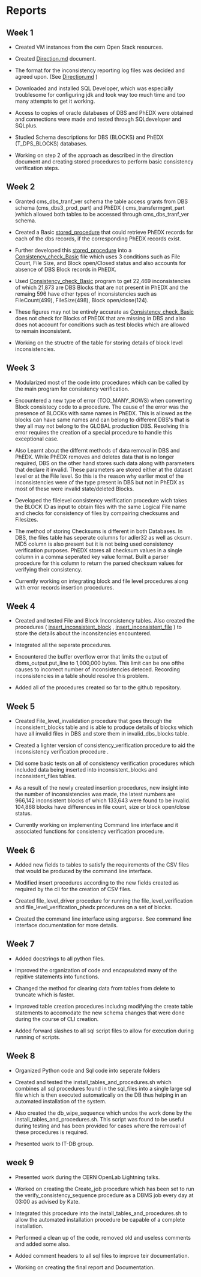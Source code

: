 # Reports

## Week 1

* Created VM instances from the cern Open Stack resources.

* Created [Direction.md](https://github.com/aerophile/DBConsistencyCheck/blob/master/Direction.md) document.

* The format for the inconsistency reporting log files was decided and agreed upon. (See [Direction.md](https://github.com/aerophile/DBConsistencyCheck/blob/master/Direction.md) )

* Downloaded and installed SQL Developer, which was especially troublesome for configuring jdk and took way too much time and too many attempts to get it working.

* Access to copies of oracle databases of DBS and PhEDX were obtained and connections were made and tested through SQLdeveloper and SQLplus.

* Studied Schema descriptions for DBS (BLOCKS) and PhEDX (T\_DPS\_BLOCKS) databases.   


* Working on step 2 of the approach as described in the direction document and creating stored procedures to perform basic consistency verification steps.

## Week 2

* Granted cms\_dbs\_tranf\_ver schema the table access grants from DBS schema (cms\_dbs3\_prod\_part) and PhEDX ( cms\_transfermgmt\_part )which allowed both tables to be accessed through cms\_dbs\_tranf\_ver schema.

* Created a Basic [stored\_procedure](https://github.com/aerophile/DBConsistencyCheck/blob/master/stored\_procedure) that could retrieve PhEDX records for each of the dbs records, if the corresponding PhEDX records exist.

* Further developed this [stored\_procedure](https://github.com/aerophile/DBConsistencyCheck/blob/master/stored\_procedure) into a [Consistency\_check\_Basic]( https://github.com/aerophile/DBConsistencyCheck/blob/master/Consistency\_check\_Basic.sql ) file which uses 3 conditions such as File Count, File Size, and Block open/Closed status and also accounts for absence of DBS Block records in PhEDX.

* Used  [Consistency\_check\_Basic](https://github.com/aerophile/DBConsistencyCheck/blob/master/Consistency\_check\_Basic.sql) program to get 22,469 inconsistencies of which 21,873 are DBS Blocks that are not present in PhEDX and the remaing 596 have other types of inconsistencies such as FileCount(499), FileSize(498), Block open/close(124).

* These figures may not be entirely accurate as [Consistency\_check\_Basic](https://github.com/aerophile/DBConsistencyCheck/blob/master/Consistency\_check\_Basic.sql) does not check for Blocks of PhEDX that are missing in DBS and also does not account for conditions such as test blocks which are allowed to remain inconsistent.

* Working on the structre of the table for storing details of block level inconsistencies.

## Week 3

* Modularized most of the code into procedures which can be called by the main program for consistency verification. 

* Encountered a new type of error (TOO_MANY_ROWS) when converting Block consistecy code to a procedure. The cause of the error was the presence of BLOCKs with same names in PhEDX. This is allowed as the blocks can have same names and can belong to different DBS's that is they all may not belong to the GLOBAL production DBS. Resolving this error requires the creation of a special procedure to handle this exceptional case.

* Also Learnt about the differnt methods of data removal in DBS and PhEDX. While PhEDX removes and deletes data that is no longer required, DBS on the other hand stores such data along with parameters that declare it invalid. These parameters are stored either at the dataset level or at the File level. So this is the reason why earlier most of the inconsistencies were of the type present in DBS but not in PhEDX as most of these were invalid state/deleted Blocks.

* Developed the filelevel consistency verification procedure  wich takes the BLOCK ID as input to obtain files with the same Logical File name and checks for consistency of files by compairing checksums and Filesizes.

* The method of storing Checksums is different in both Databases. In DBS, the files table has seperate columns for adler32 as well as cksum. MD5 column is also present but it is not being used consistency verification purposes. PhEDX stores all checksum values in a single column in a comma seperated key value format. Built a parser procedure for this column to return the parsed checksum values for verifying their consistency.

* Currently working on integrating block and file level procedures along with error records insertion procedures.

## Week 4

* Created and tested File and Block Inconsistency tables. Also created the procedures ( [insert\_inconsistent\_block]() , [insert\_inconsistent\_file]() ) to store the details about the inconsitencies encountered. 

* Integrated all the seperate procedures.

* Encountered the buffer overflow error that limits the output of dbms_output.put_line to 1,000,000 bytes. This limit can be one ofthe causes to incorrect number of inconsistencies deteced. Recording inconsistencies in a table should resolve this problem.

* Added all of the procedures created so far to the github repository.

## Week 5

* Created File_level_invalidation procedure that goes through the inconsistent_blocks table and is able to produce details of blocks which have all invalid files in DBS and store them in invalid_dbs_blocks table.


* Created a lighter version of consistency_verification procedure to aid the inconsistency verification procedure .

* Did some basic tests on all of consistency verification procedures which included data being inserted into inconsistent_blocks and inconsistent_files tables.

* As a result of the newly created insertion procedures, new insight into the number of inconsistencies was made, the latest numbers are 966,142 inconsistent blocks of which 133,643 were found to be invalid. 104,868 blocks have differences in file count, size or block open/close status.

* Currently working on implementing Command line interface and it associated functions for consistency verification procedure. 

## Week 6

* Added new fields to tables to satisfy the requirements of the CSV files that would be produced by the command line interface.

* Modified insert procedures according to the new fields created as required by the cli for the creation of CSV files.

* Created file_level_driver procedure for running the file_level_verification and file_level_verification_phedx procedures on a set of blocks.

* Created the command line interface using argparse. See command line interface documentation for more details.

## Week 7

* Added docstrings to all python files.

* Improved the organization of code and encapsulated many of the repitive statements into functions.

* Changed the method for clearing data from tables from delete to truncate which is faster.

* Improved table creation procedures includng modifying the create table statements to accomodate the new schema changes that were done during the course of CLI creation.

* Added forward slashes to all sql script files to allow for execution during running of scripts.

## Week 8

* Organized Python code and Sql code into seperate folders

* Created and tested the install\_tables\_and\_procedures.sh which combines all sql procedures found in the sql_files into a single large sql file which is then executed automatically on the DB thus helping in an automated installation of the system.

* Also created the db\_wipe\_sequence which undos the work done by the install\_tables\_and\_procedures.sh. This script was found to be useful during testing and has been provided for cases where the removal of these procedures is required.

* Presented work to IT-DB group.

## week 9

* Presented work during the CERN OpenLab Lightning talks.

* Worked on creating the Create\_job procedure which has been set to run the verify\_consistency\_sequence procedure as a  DBMS job every day at 03:00 as advised by Kate.

* Integrated this procedure into the install\_tables\_and\_procedures.sh to allow the automated installation procedure be capable of a complete installation.

* Performed a clean up of the code, removed old and useless comments and added some also.

* Added comment headers to all sql files to improve teir documentation.

* Working on creating the final report and Documentation.




